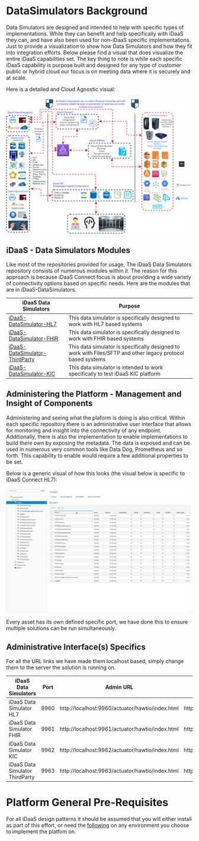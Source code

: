 # DataSimulators Background
Data Simulators are designed and intended to help with specific types of implementations. While they can benefit and help specifically with iDaaS they can, and have also been used for non-iDaaS specific implementations. Just to provide a visualization to show 
how Data Simulators and how they fit into integration efforts. Below please find a visual that does visualize the entire 
iDaaS capabilities set. The key thing to note is while each specific iDaaS capability is purpose built and designed for any type of customer public or hybrid cloud our focus is on meeting data where it is securely and at scale.

Here is a detailed and Cloud Agnostic visual:<br/><br/>
![iDaaS Cloud Agnostic Data Flow.png](https://github.com/Project-Herophilus/Project-Herophilus-Assets/blob/main/images/iDaaS-Platform/Implementations/Implementations-Gen-CloudAgnostic.png)
<br/>

## iDaaS - Data Simulators Modules
Like most of the repositories provided for usage, The iDaaS Data Simulators repository consists of numerous modules within it.
The reason for this approach is because iDaaS Connect focus is about providing a wide variety of connectivity options based
on specific needs. Here are the modules that are in iDaaS-DataSimulators.

| iDaaS Data Simulators                                  | Purpose                                                                                                      |                                                                           
|--------------------------------------------------------|--------------------------------------------------------------------------------------------------------------|
| [iDaaS-DataSimulator-HL7](HL7/README.md)               | This data simulator is specifically designed to work with HL7 based systems                                  |
| [iDaaS-DataSimulator-FHIR](FHIR/README.md)             | This data simulator is specifically designed to work with FHIR based systems                                 |
| [iDaaS-DataSimulator-ThirdParty](ThirdParty/README.md) | This data simulator is specifically designed to work with Files/SFTP and other legacy protocol based systems |
| [iDaaS-DataSimulator-KIC](KIC/README.md)               | This data simulator is intended to work specifically to test iDaaS KIC platform                              |

## Administering the Platform - Management and Insight of Components
Administering and seeing what the plaform is doing is also critical. Within each specific repository there is an administrative user interface that allows for monitoring and insight into the connectivity of any endpoint. Additionally, there is also the implementation to enable implementations to build there own by exposing the metadata. The data is exposed and can be used in numerous very common tools like Data Dog, Prometheus and so forth.
This capability to enable would require a few additional properties to be set.

Below is a generic visual of how this looks (the visual below is specific to iDaaS Connect HL7): <br/>

![iDaaS Platform - Visuals - iDaaS Data Flow - Detailed](https://github.com/Project-Herophilus/Project-Herophilus-Assets/blob/main/images/iDaaS-Platform/iDaaS-Mgmt-UI.png)

Every asset has its own defined specific port, we have done this to ensure multiple solutions can be run simultaneously.

## Administrative Interface(s) Specifics
For all the URL links we have made them localhost based, simply change them to the server the solution is running on.

| iDaaS Data Simulators           | Port | Admin URL                                        | JMX URL                                                                                   |                                                                                   
|---------------------------------|------|--------------------------------------------------|-------------------------------------------------------------------------------------------| 
| iDaaS Data Simulator HL7        | 9960 | http://localhost:9960/actuator/hawtio/index.html | http://localhost:9960/actuator/jolokia/read/org.apache.camel:context=*,type=routes,name=* | 
| iDaaS Data Simulator FHIR       | 9961 | http://localhost:9961/actuator/hawtio/index.html | http://localhost:9961/actuator/jolokia/read/org.apache.camel:context=*,type=routes,name=* |  
| iDaaS Data Simulator KIC        | 9962 | http://localhost:9962/actuator/hawtio/index.html | http://localhost:9962/actuator/jolokia/read/org.apache.camel:context=*,type=routes,name=* |  
| iDaaS Data Simulator ThirdParty | 9963 | http://localhost:9963/actuator/hawtio/index.html | http://localhost:9963/actuator/jolokia/read/org.apache.camel:context=*,type=routes,name=* |  

# Platform General Pre-Requisites
For all iDaaS design patterns it should be assumed that you will either install as part of this effort, or need the [following](https://github.com/Project-Herophilus/Project-Herophilus-Assets/blob/main/PreRequisites.md) on any environment you choose to implement the platfom on.

